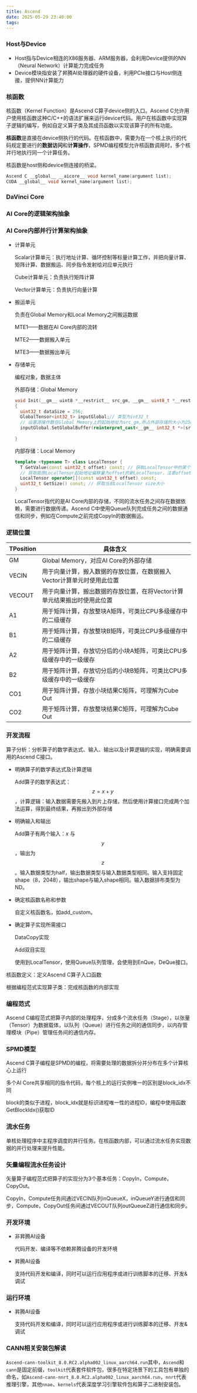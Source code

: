 ```yaml
---
title: Ascend
date: 2025-05-29 23:40:00
tags:
---
```




### Host与Device

- Host指与Device相连的X86服务器、ARM服务器，会利用Device提供的NN（Neural Network）计算能力完成任务
- Device模块指安装了昇腾AI处理器的硬件设备，利用PCIe接口与Host侧连接，提供NN计算能力

### 核函数

核函数（Kernel Function）是Ascend C算子device侧的入口。Ascend C允许用户使用核函数这种C/C++的语法扩展来运行device代码。用户在核函数中实现算子逻辑的编写，例如自定义算子类及其成员函数以实现该算子的所有功能。

**核函数**是直接在device侧执行的代码。在核函数中，需要为在一个核上执行的代码规定要进行的**数据访问**和**计算操作**，SPMD编程模型允许核函数调用时，多个核并行地执行同一个计算任务。

核函数是host侧和device侧连接的桥梁。

```C++
Ascend C __global__ __aicore__ void kernel_name(argument list);
CUDA __global__ void kernel_name(argument list);
```

### DaVinci Core



### AI Core的逻辑架构抽象



### AI Core内部并行计算架构抽象

- 计算单元

  Scalar计算单元：执行地址计算、循环控制等标量计算工作，并把向量计算、矩阵计算、数据搬运、同步指令发射给对应单元执行

  Cube计算单元：负责执行矩阵计算

  Vector计算单元：负责执行向量计算

- 搬运单元

  负责在Global Memory和Local Memory之间搬运数据

  MTE1——数据在AI Core内部的流转

  MTE2——数据搬入单元

  MTE3——数据搬出单元

- 存储单元

  编程对象，数据主体

  外部存储：Global Memory

  ```C++
  void Init(__gm__ uint8 *__restrict__ src_gm, __gm__ uint8_t *__restrict__ dst_gm)
  {
    uint32_t dataSize = 256;
    GlobalTensor<int32_t> inputGlobal;// 类型为int32_t
    // 设置源操作数在Global Memory上的起始地址为src_gm,所占外部存储的大小为256个int32_t
    inputGlobal.SetGlobalBuffer(reinterpret_cast<__gm__ int32_t *>(src_gm), dataSize);
    
  }
  ```

  内部存储：Local Memory 

  ```C++
  template <typename T> class LocalTensor {
    T GetValue(const uint32_t offset) const; // 获取LocalTensor中的某个值，返回T类型的立即数。
    // 获取距原LocalTensor起始地址偏移量为offset的新LocalTensor，注意offset不能超过原有LocalTensor的size大小。offset单位为element
    LocalTensor operator[](const uint32_t offset) const;
    uint32_t GetSize() const; // 获取当前LocalTensor size大小
  }
  ```

  LocalTensor指代的是AI Core内部的存储，不同的流水任务之间存在数据依赖，需要进行数据传递。Ascend C中使用Queue队列完成任务之间的数据通信和同步，例如在Compute之前完成CopyIn的数据搬运。
### 逻辑位置

  | TPosition | 具体含义                                                     |
  | --------- | ------------------------------------------------------------ |
  | GM        | Global Memory，对应AI Core的外部存储                         |
  | VECIN     | 用于向量计算，搬入数据的存放位置，在数据搬入Vector计算单元时使用此位置 |
  | VECOUT    | 用于向量计算，搬出数据的存放位置，在将Vector计算单元结果搬出时使用此位置 |
  | A1        | 用于矩阵计算，存放整块A矩阵，可类比CPU多级缓存中的二级缓存   |
  | B1        | 用于矩阵计算，存放整块B矩阵，可类比CPU多级缓存中的二级缓存   |
  | A2        | 用于矩阵计算，存放切分后的小块A矩阵，可类比CPU多级缓存中的一级缓存 |
  | B2        | 用于矩阵计算，存放切分后的小块B矩阵，可类比CPU多级缓存中的一级缓存 |
  | CO1       | 用于矩阵计算，存放小块结果C矩阵，可理解为Cube Out            |
  | CO2       | 用于矩阵计算，存放整块结果C矩阵，可理解为Cube Out            |

 

### 开发流程

算子分析：分析算子的数学表达式、输入、输出以及计算逻辑的实现，明确需要调用的Ascend C接口。

- 明确算子的数学表达式及计算逻辑

  Add算子的数学表达式：$$z = x + y$$，计算逻辑：输入数据需要先搬入到片上存储，然后使用计算接口完成两个加法运算，得到最终结果，再搬出到外部存储

- 明确输入和输出
  
  Add算子有两个输入：$x$ 与 $$y$$ ，输出为$$z$$。输入数据类型为half，输出数据类型与输入数据类型相同。输入支持固定shape（8，2048），输出shape与输入shape相同。输入数据排布类型为ND。
  
- 确定核函数名称和参数

  自定义核函数名，如add_custom。

- 确定算子实现所需接口

  DataCopy实现

  Add双目实现

  使用到LocalTensor，使用Queue队列管理，会使用到EnQue，DeQue接口。

核函数定义：定义Ascend C算子入口函数

根据编程范式实现算子类：完成核函数的内部实现

### 编程范式

Ascend C编程范式把算子内部的处理程序，分成多个流水任务（Stage），以张量（Tensor）为数据载体，以队列（Queue）进行任务之间的通信同步，以内存管理模块（Pipe）管理任务间的通信内存。

### SPMD模型  

Ascend C算子编程是SPMD的编程，将需要处理的数据拆分并分布在多个计算核心上运行

多个AI Core共享相同的指令代码，每个核上的运行实例唯一的区别是block_idx不同

block的类似于进程，block_idx就是标识进程唯一性的进程ID，编程中使用函数GetBlockIdx()获取ID

###   流水任务

单核处理程序中主程序调度的并行任务。在核函数内部，可以通过流水任务实现数据的并行处理来提升性能。

### 矢量编程流水任务设计

矢量算子编程范式把算子的实现分为3个基本任务：CopyIn，Compute，CopyOut。

CopyIn，Compute任务间通过VECIN队列inQueueX，inQueueY进行通信和同步，Compute，CopyOut任务间通过VECOUT队列outQueueZ进行通信和同步。















### 开发环境

- 非昇腾AI设备

  代码开发、编译等不依赖昇腾设备的开发环境

- 昇腾AI设备

  支持代码开发和编译，同时可以运行应用程序或进行训练脚本的迁移、开发&调试

### 运行环境

- 昇腾AI设备

  支持代码开发和编译，同时可以运行应用程序或进行训练脚本的迁移、开发&调试

### CANN相关安装包解读

`Ascend-cann-toolkit_8.0.RC2.alpha002_linux_aarch64.run`其中，`Ascend`和`cann`是固定前缀，`toolkit`代表套件软件包，很多在特定场景下的工具包有单独的命名，如`Ascend-cann-nnrt_8.0.RC2.alpha002_linux_aarch64.run`，`nnrt`代表推理引擎，其他`nnae`、`kernels`代表深度学习引擎软件包和算子二进制安装包。
